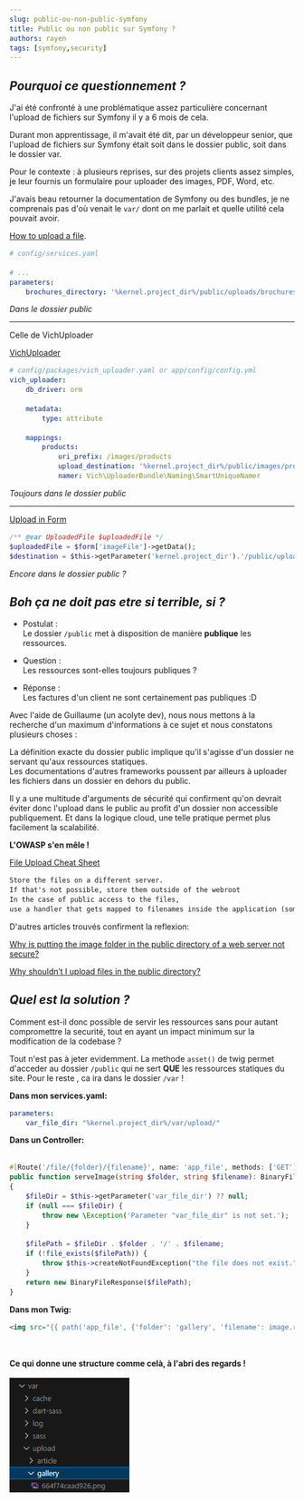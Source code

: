 ```yaml
---
slug: public-ou-non-public-symfony
title: Public ou non public sur Symfony ?
authors: rayen
tags: [symfony,security]
---
```

## ***Pourquoi ce questionnement ?***

J'ai été confronté à une problématique assez particulière concernant l'upload de fichiers sur Symfony il y a 6 mois de cela.

Durant mon apprentissage, il m'avait été dit, par un développeur senior, que l'upload de fichiers sur Symfony était soit dans le dossier public, soit dans le dossier var.

Pour le contexte : à plusieurs reprises, sur des projets clients assez simples, je leur fournis un formulaire pour uploader des images, PDF, Word, etc.

J'avais beau retourner la documentation de Symfony ou des bundles, je ne comprenais pas d'où venait le `var/` dont on me parlait et quelle utilité cela pouvait avoir.

[How to upload a file](https://symfony.com/doc/current/controller/upload_file.html).

```yaml
# config/services.yaml

# ...
parameters:
    brochures_directory: '%kernel.project_dir%/public/uploads/brochures'
```

*Dans le dossier public*

---------
Celle de VichUploader

[VichUploader](https://github.com/dustin10/VichUploaderBundle/blob/master/docs/usage.md)

```yaml
# config/packages/vich_uploader.yaml or app/config/config.yml
vich_uploader:
    db_driver: orm

    metadata:
        type: attribute

    mappings:
        products:
            uri_prefix: /images/products
            upload_destination: '%kernel.project_dir%/public/images/products'
            namer: Vich\UploaderBundle\Naming\SmartUniqueNamer
```

*Toujours dans le dossier public*

---------

[Upload in Form](https://symfonycasts.com/screencast/symfony-uploads/upload-in-form)

```php
/** @var UploadedFile $uploadedFile */
$uploadedFile = $form['imageFile']->getData();
$destination = $this->getParameter('kernel.project_dir').'/public/uploads/article_image';
```

*Encore dans le dossier public ?*

## ***Boh ça ne doit pas etre si terrible, si ?***

- Postulat :  
Le dossier `/public` met à disposition de manière **publique** les ressources.

- Question :  
Les ressources sont-elles toujours publiques ?

- Réponse :  
Les factures d'un client ne sont certainement pas publiques :D

Avec l'aide de Guillaume (un acolyte dev), nous nous mettons à la recherche d'un maximum d'informations à ce sujet et nous constatons plusieurs choses :

La définition exacte du dossier public implique qu'il s'agisse d'un dossier ne servant qu'aux ressources statiques.  
Les documentations d'autres frameworks poussent par ailleurs à uploader les fichiers dans un dossier en dehors du public.

Il y a une multitude d'arguments de sécurité qui confirment qu'on devrait éviter donc l'upload dans le public au profit d'un dossier non accessible publiquement. Et dans la logique cloud, une telle pratique permet plus facilement la scalabilité.

**L'OWASP s'en mêle !**

[File Upload Cheat Sheet](https://cheatsheetseries.owasp.org/cheatsheets/File_Upload_Cheat_Sheet.html)

```txt
Store the files on a different server. 
If that's not possible, store them outside of the webroot
In the case of public access to the files, 
use a handler that gets mapped to filenames inside the application (someid -> file.ext)
```

D'autres articles trouvés confirment la reflexion:

[Why is putting the image folder in the public directory of a web server not secure?](https://www.quora.com/Why-is-putting-the-image-folder-in-the-public-directory-of-a-web-server-not-secure-The-front-controller-should-already-take-care-of-public-folder-security)

[Why shouldn’t I upload files in the public directory?](https://forums.meteor.com/t/why-shouldnt-i-upload-files-in-the-public-directory/36899/3)

## ***Quel est la solution ?***

Comment est-il donc possible de servir les ressources sans pour autant compromettre la securité, tout en ayant un impact minimum sur la modification de la codebase ?

Tout n'est pas à jeter evidemment. La methode `asset()` de twig permet d'acceder au dossier `/public` qui ne sert **QUE** les ressources statiques du site.
Pour le reste , ca ira dans le dossier `/var` !

**Dans mon services.yaml:**

```yaml
parameters:
    var_file_dir: "%kernel.project_dir%/var/upload/"
```

**Dans un Controller:**

```php

#[Route('/file/{folder}/{filename}', name: 'app_file', methods: ['GET'])]
public function serveImage(string $folder, string $filename): BinaryFileResponse
{
    $fileDir = $this->getParameter('var_file_dir') ?? null;
    if (null === $fileDir) {
        throw new \Exception('Parameter "var_file_dir" is not set.');
    }

    $filePath = $fileDir . $folder . '/' . $filename;
    if (!file_exists($filePath)) {
        throw $this->createNotFoundException("the file does not exist.");
    }
    return new BinaryFileResponse($filePath);
}
```

**Dans mon Twig:**

```html
<img src="{{ path('app_file', {'folder': 'gallery', 'filename': image.reference}) }}">
```

\
\
**Ce qui donne une structure comme celà, à l'abri des regards !**\
\
![Var folder](./img/var-folder.png)
